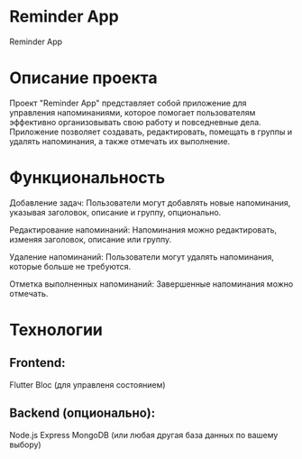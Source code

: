 # Reminder App
Reminder App
# Описание проекта
Проект "Reminder App" представляет собой приложение для управления напоминаниями, которое помогает пользователям эффективно организовывать свою работу и повседневные дела. Приложение позволяет создавать, редактировать, помещать в группы и удалять напоминания, а также отмечать их выполнение.
# Функциональность
Добавление задач:
Пользователи могут добавлять новые напоминания, указывая заголовок, описание и группу, опционально.

Редактирование напоминаний:
Напоминания можно редактировать, изменяя заголовок, описание или группу.

Удаление напоминаний:
Пользователи могут удалять напоминания, которые больше не требуются.

Отметка выполненных напоминаний:
Завершенные напоминания можно отмечать.

# Технологии
## Frontend:
Flutter
Bloc (для управленя состоянием)

## Backend (опционально):
Node.js
Express
MongoDB (или любая другая база данных по вашему выбору)

